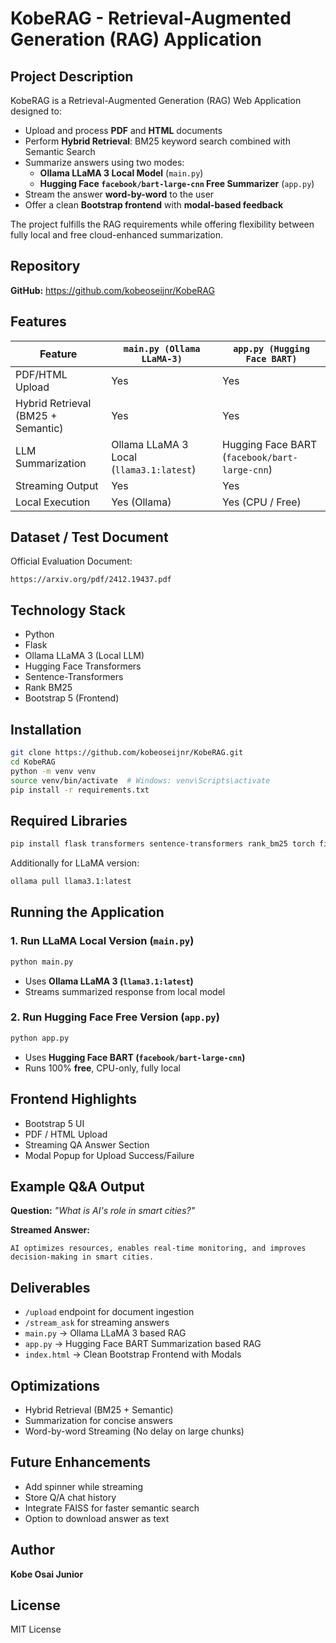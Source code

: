 # KobeRAG - Retrieval-Augmented Generation (RAG) Application

## Project Description
KobeRAG is a Retrieval-Augmented Generation (RAG) Web Application designed to:

- Upload and process **PDF** and **HTML** documents
- Perform **Hybrid Retrieval**: BM25 keyword search combined with Semantic Search
- Summarize answers using two modes:
  - **Ollama LLaMA 3 Local Model** (`main.py`)
  - **Hugging Face `facebook/bart-large-cnn` Free Summarizer** (`app.py`)
- Stream the answer **word-by-word** to the user
- Offer a clean **Bootstrap frontend** with **modal-based feedback**

The project fulfills the RAG requirements while offering flexibility between fully local and free cloud-enhanced summarization.

## Repository
**GitHub:** https://github.com/kobeoseijnr/KobeRAG

## Features
| Feature | `main.py (Ollama LLaMA-3)` | `app.py (Hugging Face BART)` |
|--------|----------------------------|------------------------------|
| PDF/HTML Upload | Yes | Yes |
| Hybrid Retrieval (BM25 + Semantic) | Yes | Yes |
| LLM Summarization | Ollama LLaMA 3 Local (`llama3.1:latest`) | Hugging Face BART (`facebook/bart-large-cnn`) |
| Streaming Output | Yes | Yes |
| Local Execution | Yes (Ollama) | Yes (CPU / Free) |

## Dataset / Test Document
Official Evaluation Document:
```
https://arxiv.org/pdf/2412.19437.pdf
```

## Technology Stack
- Python
- Flask
- Ollama LLaMA 3 (Local LLM)
- Hugging Face Transformers
- Sentence-Transformers
- Rank BM25
- Bootstrap 5 (Frontend)

## Installation
```bash
git clone https://github.com/kobeoseijnr/KobeRAG.git
cd KobeRAG
python -m venv venv
source venv/bin/activate  # Windows: venv\Scripts\activate
pip install -r requirements.txt
```

## Required Libraries
```bash
pip install flask transformers sentence-transformers rank_bm25 torch fitz bs4
```
Additionally for LLaMA version:
```bash
ollama pull llama3.1:latest
```

## Running the Application

### 1. Run LLaMA Local Version (`main.py`)
```bash
python main.py
```
- Uses **Ollama LLaMA 3 (`llama3.1:latest`)**
- Streams summarized response from local model

### 2. Run Hugging Face Free Version (`app.py`)
```bash
python app.py
```
- Uses **Hugging Face BART (`facebook/bart-large-cnn`)**
- Runs 100% **free**, CPU-only, fully local

## Frontend Highlights
- Bootstrap 5 UI
- PDF / HTML Upload
- Streaming QA Answer Section
- Modal Popup for Upload Success/Failure

## Example Q&A Output
**Question:** _"What is AI's role in smart cities?"_

**Streamed Answer:**
```
AI optimizes resources, enables real-time monitoring, and improves decision-making in smart cities.
```

## Deliverables
- `/upload` endpoint for document ingestion
- `/stream_ask` for streaming answers
- `main.py` → Ollama LLaMA 3 based RAG
- `app.py` → Hugging Face BART Summarization based RAG
- `index.html` → Clean Bootstrap Frontend with Modals

## Optimizations
- Hybrid Retrieval (BM25 + Semantic)
- Summarization for concise answers
- Word-by-word Streaming (No delay on large chunks)

## Future Enhancements
- Add spinner while streaming
- Store Q/A chat history
- Integrate FAISS for faster semantic search
- Option to download answer as text

## Author
**Kobe Osai Junior**

## License
MIT License
